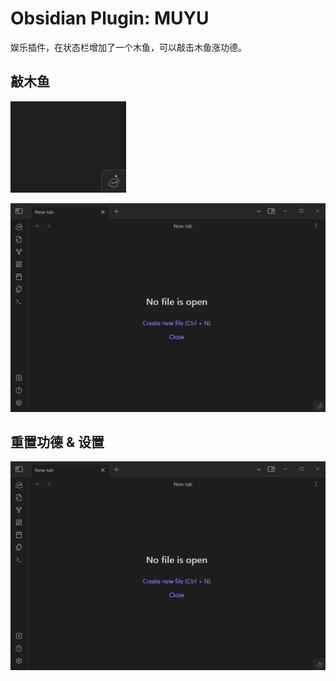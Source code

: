 # Obsidian Plugin: MUYU

娱乐插件，在状态栏增加了一个木鱼，可以敲击木鱼涨功德。

## 敲木鱼

![](./images/muyu-clicked.gif)

![](./images/muyu-show&reset.gif)

## 重置功德 & 设置

![](./images/muyu-setgap.gif)
